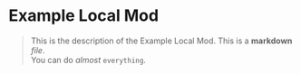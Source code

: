 # Example Local Mod
> This is the description of the Example Local Mod.
This is a **markdown** *file*.<br>
You can do *almost* `everything`.